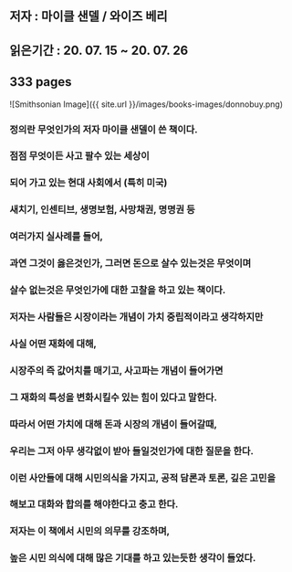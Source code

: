 ## 저자 : 마이클 샌델 / 와이즈 베리

## 읽은기간 : 20. 07. 15 ~ 20. 07. 26

## 333 pages

![Smithsonian Image]({{ site.url }}/images/books-images/donnobuy.png)

### 정의란 무엇인가의 저자 마이클 샌델이 쓴 책이다.

### 점점 무엇이든 사고 팔수 있는 세상이

### 되어 가고 있는 현대 사회에서 (특히 미국)

### 새치기, 인센티브, 생명보험, 사망채권, 명명권 등

### 여러가지 실사례를 들어,

### 과연 그것이 옳은것인가, 그러면 돈으로 살수 있는것은 무엇이며

### 살수 없는것은 무엇인가에 대한 고찰을 하고 있는 책이다.

### 저자는 사람들은 시장이라는 개념이 가치 중립적이라고 생각하지만

### 사실 어떤 재화에 대해,

### 시장주의 즉 값어치를 매기고, 사고파는 개념이 들어가면

### 그 재화의 특성을 변화시킬수 있는 힘이 있다고 말한다.

### 따라서 어떤 가치에 대해 돈과 시장의 개념이 들어갈때,

### 우리는 그저 아무 생각없이 받아 들일것인가에 대한 질문을 한다.

### 이런 사안들에 대해 시민의식을 가지고, 공적 담론과 토론, 깊은 고민을

### 해보고 대화와 합의를 해야한다고 충고 한다.

### 저자는 이 책에서 시민의 의무를 강조하며,

### 높은 시민 의식에 대해 많은 기대를 하고 있는듯한 생각이 들었다.
